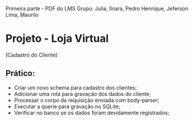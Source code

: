 Primeira parte - PDF do LMS
Grupo: Julia, Ilnara, Pedro Henrique, Jeferson Lima, Maurilo

# Projeto - Loja Virtual
(Cadastro do Cliente)

## Prático:

- Criar um novo schema para cadastro dos clientes;
- Adicionar uma rota para gravação dos dados do cliente;
- Processar o corpo da requisição enviada com body-parser;
- Executar a querie para gravação no SQLite;
- Verificar no banco se os dados foram devidamente registrados;